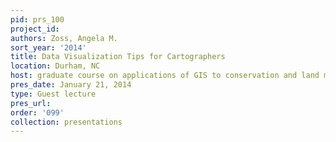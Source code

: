 ```yaml
---
pid: prs_100
project_id: 
authors: Zoss, Angela M.
sort_year: '2014'
title: Data Visualization Tips for Cartographers
location: Durham, NC
host: graduate course on applications of GIS to conservation and land management
pres_date: January 21, 2014
type: Guest lecture
pres_url: 
order: '099'
collection: presentations
---
```

